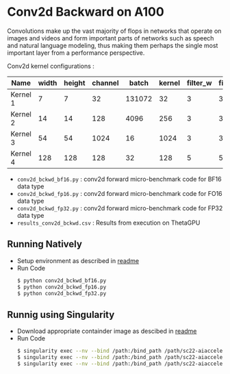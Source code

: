 # Conv2d Backward on A100 

Convolutions make up the vast majority of flops in networks that operate on images and videos and form important parts of networks such as speech and natural language modeling, thus making them perhaps the single most important layer from a performance perspective.

Conv2d kernel configurations :

| Name     | width | height | channel | batch | kernel | filter_w | filter_h | pad_w | pad_h | wstride | hstride |
|----------|-------|--------|---------|-------|--------|----------|----------|-------|-------|---------|---------|
| Kernel 1 | 7     | 7      | 32      | 131072| 32     | 3        | 3        | 0     | 0     | 1       | 1       |
| Kernel 2 | 14    | 14     | 128     | 4096  | 256    | 3        | 3        | 1     | 1     | 1       | 1       |
| Kernel 3 | 54    | 54     | 1024    | 16    | 1024   | 3        | 3        | 1     | 1     | 1       | 1       |
| Kernel 4 | 128   | 128    | 128     | 32    | 128    | 5        | 5        | 0     | 0     | 1       | 1       |


+ `conv2d_bckwd_bf16.py` : conv2d forward micro-benchmark code for BF16 data type
+ `conv2d_bckwd_fp16.py` : conv2d forward micro-benchmark code for FO16 data type
+ `conv2d_bckwd_fp32.py` : conv2d forward micro-benchmark code for FP32 data type
+ `results_conv2d_bckwd.csv` : Results from execution on ThetaGPU


## Running Natively

+ Setup environment as described in [readme](../../../README.md)
+ Run Code
    ```bash
    $ python conv2d_bckwd_bf16.py
    $ python conv2d_bckwd_fp16.py
    $ python conv2d_bckwd_fp32.py
    ```

## Runnig using Singularity

* Download appropriate containder image as descibed in [readme](../../../README.md)
* Run Code
    ```bash
    $ singularity exec --nv --bind /path:/bind_path /path/sc22-aiaccelerators-ae-pytorch.sif python conv2d_bckwd_bf16.py
    $ singularity exec --nv --bind /path:/bind_path /path/sc22-aiaccelerators-ae-pytorch.sif python conv2d_bckwd_fp16.py
    $ singularity exec --nv --bind /path:/bind_path /path/sc22-aiaccelerators-ae-pytorch.sif python conv2d_bckwd_fp32.py
    ```
